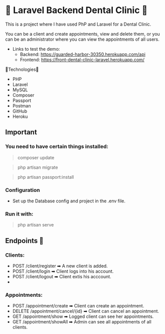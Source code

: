 # 🦷 Laravel Backend Dental Clinic 🦷

This is a project where I have used PhP and Laravel for a Dental Clinic.

You can be a client and create appointments, view and delete them, or you can be an administrator where you can view the appointments of all users.

- Links to test the demo:
  - Backend: https://guarded-harbor-30350.herokuapp.com/api
  - Frontend: https://front-dental-clinic-laravel.herokuapp.com/

🔧Technologies🔨

- PHP
- Laravel
- MySQL
- Composer
- Passport
- Postman
- GitHub
- Heroku

## Important

### You need to have certain things installed:

  > composer update

  > php artisan migrate

  > php artisan passport:install

### Configuration

- Set up the Database config and project in the .env file.

### Run it with: 
> php artisan serve

## Endpoints 📍

### Clients: 

- POST /client/register ➡ A new client is added.
- POST /client/login ➡ Client logs into his account.
- POST /client/logout ➡ Client extis his acccount.
- 

### Appointments: 

- POST /appointment/create ➡ Client can create an appointment.
- DELETE /appointment/cancel/{id} ➡ Client can cancel an appointment.
- GET /appointment/show ➡ Logged client can see her appointments.
- GET /appointment/showAll ➡ Admin can see all appointments of all clients.

